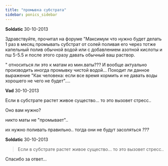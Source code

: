 ```yaml
---
title: "промывка субстрата"
sidebar: ponics_sidebar
---
```


**Soldatic** 30-10-2013

Здравствуйте, прочитал на форуме "Максимум что нужно будет делать 1 раз в месяц промывать субстрат от солей поливая его через тотже капельный полив обычной водой или с добавлением азотной кислоты и пш 5-5.5 и после этого сразу давать обычный ваш раствор. 

" относиться ли это к матам из мин.ваты??? И вообще актуально производить иногда промывку чистой водой... Походит ли данное выражение "Как человека: если все время кормить и не давать воды хорошего не чего не будет"....


**Vad** 30-10-2013

Если в субстрате растет живое существо... то это вызовет стресс..

Оно вам нужно?

никто маты не "промывает"..

их нужно поливать правильно.. тогда они не будут засоляться *???*


**Soldatic** 30-10-2013

> Если в субстрате растет живое существо... то это вызовет стресс..

Спасибо за ответ...


